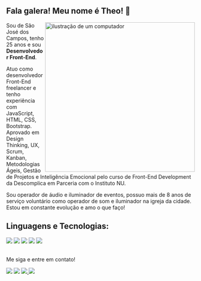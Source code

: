 ## Fala galera! Meu nome é <strong>Theo</strong>! 👋

<img src="https://github.com/conecttheo/conecttheo/assets/127543588/745c0fe9-775f-4139-b2c9-a4ec7d6198bb" alt="ilustração de um computador" min-width="400px" max-width="400px" width="400px" align="right">
<p align="left">
Sou de São José dos Campos, tenho 25 anos e sou <strong>Desenvolvedor Front-End</strong>.
   
Atuo como desenvolvedor Front-End freelancer e tenho experiência com JavaScript, HTML, CSS, Bootstrap. Aprovado em Design Thinking, UX, Scrum, Kanban, Metodologias Ágeis, Gestão de Projetos e Inteligência Emocional pelo curso de Front-End Development da Descomplica em Parceria com o Instituto NU.

Sou operador de áudio e iluminador de eventos, possuo mais de 8 anos de serviço voluntário como operador de som e iluminador na igreja da cidade.
Estou em constante evolução e amo o que faço!
</p>
      <h2 align="left">Linguagens e Tecnologias:</h2>
      <div>
         <img src="https://img.shields.io/badge/HTML-239120?style=for-the-badge&logo=html5&logoColor=white">
         <img src="https://img.shields.io/badge/CSS3-1572B6?style=for-the-badge&logo=css3&logoColor=white">
         <img src="https://img.shields.io/badge/JavaScript-F7DF1E?style=for-the-badge&logo=javascript&logoColor=black">
         <img src="https://img.shields.io/badge/Bootstrap-563D7C?style=for-the-badge&logo=bootstrap&logoColor=white">
         <img src="https://img.shields.io/badge/GIT-E44C30?style=for-the-badge&logo=git&logoColor=white">
      </div>
      <br>
      
   <p>Me siga e entre em contato!</p>
      <div> 
         <a href="https://www.linkedin.com/in/theodoro-da-mata-bb479a256/" target="_blank"><img src="https://img.shields.io/badge/-LinkedIn-%230077B5?style=for-the-badge&logo=linkedin&logoColor=white" target="_blank"></a>
         <a href = "mailto:theodamata@gmail.com"><img src="https://img.shields.io/badge/Gmail-D14836?style=for-the-badge&logo=gmail&logoColor=white" target="_blank"></a>
         <a href = "https://twitter.com/Conecttheo"><img src="https://img.shields.io/badge/Twitter-1DA1F2?style=for-the-badge&logo=twitter&logoColor=white" target="_blank"</a>
         <a href = "https://www.instagram.com/theodoro.mata/"><img src="https://img.shields.io/badge/Instagram-E4405F?style=for-the-badge&logo=instagram&logoColor=white" target="_blank">
      </div>
      
